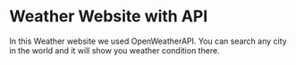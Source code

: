 # Weather Website with API

<p>In this Weather website we used OpenWeatherAPI. You can search any city in the world and it will show you weather condition there.</p>
